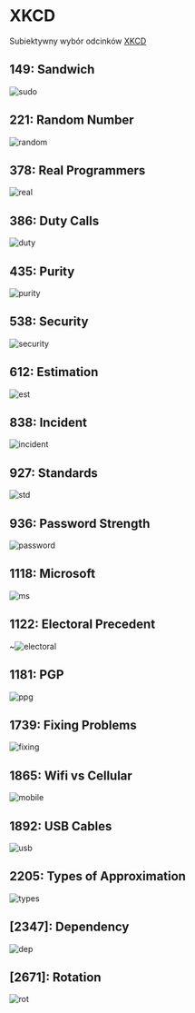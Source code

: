 # XKCD

Subiektywny wybór odcinków [XKCD](https://xkcd.com/)

## 149: Sandwich

![sudo](https://imgs.xkcd.com/comics/sandwich.png)

## 221: Random Number

![random](https://imgs.xkcd.com/comics/random_number.png)

## 378: Real Programmers

![real](https://imgs.xkcd.com/comics/real_programmers.png)

## 386: Duty Calls

![duty](https://imgs.xkcd.com/comics/duty_calls.png)

## 435: Purity

![purity](https://imgs.xkcd.com/comics/purity.png)

## 538: Security

![security](https://imgs.xkcd.com/comics/security.png)

## 612: Estimation

![est](https://imgs.xkcd.com/comics/estimation.png)

## 838: Incident

![incident](https://imgs.xkcd.com/comics/incident.png)

## 927: Standards

![std](https://imgs.xkcd.com/comics/standards.png)

## 936: Password Strength

![password](https://imgs.xkcd.com/comics/password_strength.png)

## 1118: Microsoft

![ms](https://imgs.xkcd.com/comics/microsoft.png)

## 1122: Electoral Precedent

~![electoral](https://imgs.xkcd.com/comics/electoral_precedent.png)

## 1181: PGP

![ppg](https://imgs.xkcd.com/comics/pgp.png)

## 1739: Fixing Problems

![fixing](https://imgs.xkcd.com/comics/fixing_problems.png)

## 1865: Wifi vs Cellular

![mobile](https://imgs.xkcd.com/comics/wifi_vs_cellular.png)

## 1892: USB Cables

![usb](https://imgs.xkcd.com/comics/usb_cables.png)

## 2205: Types of Approximation

![types](https://imgs.xkcd.com/comics/types_of_approximation.png)

## [2347]: Dependency

![dep](https://imgs.xkcd.com/comics/dependency.png)

## [2671]: Rotation

![rot](https://imgs.xkcd.com/comics/rotation.png)
